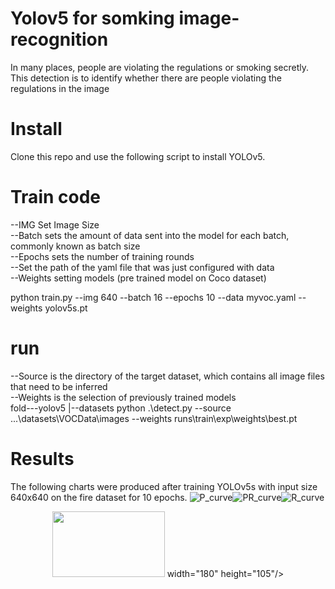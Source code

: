 # Yolov5 for somking image-recognition
In many places, people are violating the regulations or smoking secretly. This detection is to identify whether there are people violating the regulations in the image
# Install
Clone this repo and use the following script to install YOLOv5.
# Train code
  --IMG Set Image Size  
  --Batch sets the amount of data sent into the model for each batch, commonly known as batch size  
  --Epochs sets the number of training rounds  
  --Set the path of the yaml file that was just configured with data  
  --Weights setting models (pre trained model on Coco dataset)  
  
  python train.py --img 640 --batch 16 --epochs 10 --data myvoc.yaml --weights yolov5s.pt
  
# run 
  --Source is the directory of the target dataset, which contains all image files that need to be inferred  
  --Weights is the selection of previously trained models  
  fold---yolov5
       |--datasets
  python .\detect.py --source ...\datasets\VOCData\images --weights runs\train\exp\weights\best.pt

# Results
The following charts were produced after training YOLOv5s with input size 640x640 on the fire dataset for 10 epochs.
![P_curve](https://github.com/HandsColds/image-recognition/assets/90797417/49091529-355b-4703-8aac-446c3736f743)![PR_curve](https://github.com/HandsColds/image-recognition/assets/90797417/270991a6-892a-4fcf-87e0-9902f71b8d6d)![R_curve](https://github.com/HandsColds/image-recognition/assets/90797417/5158e967-97d3-4a73-9e37-2533f4ce4e59)

<div align=center>
<img src="![P_curve](https://github.com/HandsColds/image-recognition/assets/90797417/70faed02-df52-4165-9c5e-03431936ee5d)" width="180" height="105"> width="180" height="105"/>
</div>



